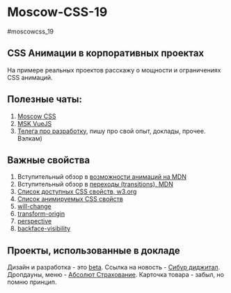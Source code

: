 # Moscow-CSS-19
#moscowcss_19

## CSS Анимации в корпоративных проектах

На примере реальных проектов расскажу о мощности и ограничениях CSS анимаций.

## Полезные чаты:
1) [Moscow CSS](https://t.me/moscowcss)
1) [MSK VueJS](https://t.me/msk_vue_js)
1) [Телега про разработку](https://t.me/vzhyx_exp), пишу про свой опыт, доклады, прочее. Вэлкам)

## Важные свойства

1) Вступительный обзор в [возможности анимаций на MDN](https://developer.mozilla.org/en-US/docs/Web/CSS/CSS_Animations)
1) Вступительный обзор в [переходы (transitions), MDN](https://developer.mozilla.org/ru/docs/Web/CSS/CSS_Transitions/Using_CSS_transitions)
1) [Список доступных CSS свойств, w3.org](https://www.w3.org/Style/CSS/all-properties.en.html)
1) [Список анимируемых CSS свойств](https://developer.mozilla.org/en-US/docs/Web/CSS/CSS_animated_properties)
1) [will-change](https://developer.mozilla.org/en-US/docs/Web/CSS/will-change)
1) [transform-origin](https://developer.mozilla.org/en-US/docs/Web/CSS/transform-origin)
1) [perspective](https://developer.mozilla.org/en-US/docs/Web/CSS/perspective)
1) [backface-visibility](https://developer.mozilla.org/en-US/docs/Web/CSS/backface-visibility)


## Проекты, использованные в докладе
Дизайн и разработка - это [beta](https://beta.ru/).
Ссылка на новость - [Сибур диджитал](https://sibur.digital/publications).
Дропдауны, меню - [Абсолют Страхование](https://www.absolutins.ru/fizicheskie-lica/strahovanie-pri-ipoteke/ipoteka/). Карточка товара - забыл, но помню принцип.

